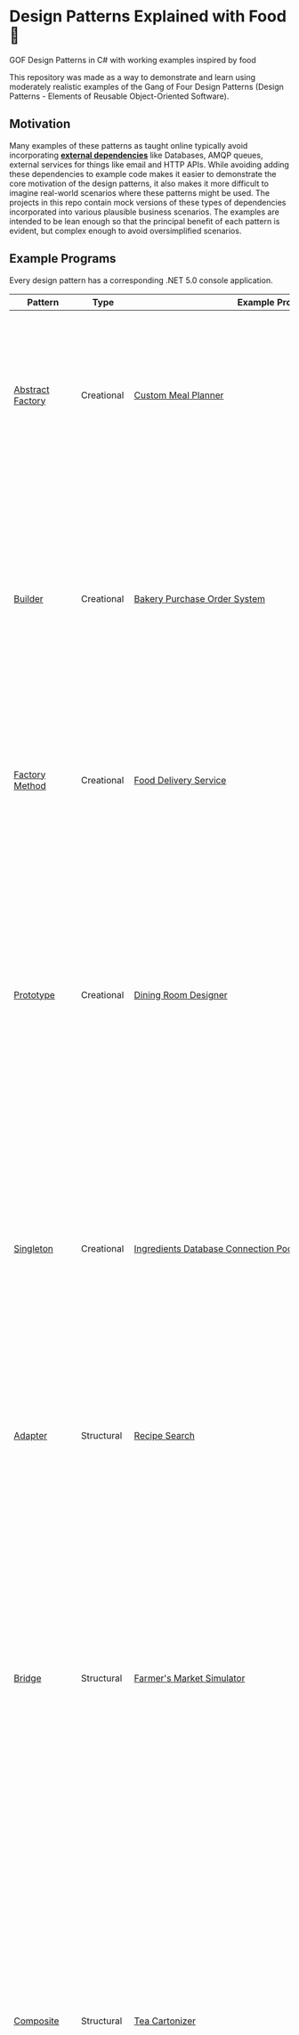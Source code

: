 # Design Patterns Explained with Food 🥕

GOF Design Patterns in C# with working examples inspired by food

This repository was made as a way to demonstrate and learn using moderately realistic examples of the Gang of Four Design Patterns (Design Patterns - Elements of Reusable Object-Oriented Software).

## Motivation

Many examples of these patterns as taught online typically avoid incorporating __[external dependencies](https://github.com/wesdoyle/design-patterns-explained-with-food/tree/main/RealisticDependencies)__ like Databases, AMQP queues, external services for things like email and HTTP APIs.  While avoiding adding these dependencies to example code makes it easier to demonstrate the core motivation of the design patterns, it also makes it more difficult to imagine real-world scenarios where these patterns might be used. The projects in this repo contain mock versions of these types of dependencies incorporated into various plausible business scenarios.  The examples are intended to be lean enough so that the principal benefit of each pattern is evident, but complex enough to avoid oversimplified scenarios.

## Example Programs

Every design pattern has a corresponding .NET 5.0 console application.

| Pattern  | Type  | Example Program  | Why Used  |
|---|---|---|---|
| [Abstract Factory](https://github.com/wesdoyle/design-patterns-explained-with-food/tree/main/CreationalPatterns/AbstractFactory)  | Creational  | [Custom Meal Planner](https://github.com/wesdoyle/design-patterns-explained-with-food/tree/main/ExamplePrograms/CreationalExamples/CustomMealPlanner)  | We want to be able to create families of Diets with their own behavior for generating things like grocery lists and other data in an extensible fashion without specifying concrete classes in our client |
| [Builder](https://github.com/wesdoyle/design-patterns-explained-with-food/tree/main/CreationalPatterns/Builder)  | Creational  | [Bakery Purchase Order System](https://github.com/wesdoyle/design-patterns-explained-with-food/tree/main/ExamplePrograms/CreationalExamples/BakeryPurchaseOrderSystem)  | We want to separate the complex logic used to construct POs from its representation. We can provide a fluent syntax for creating new purchase orders and a seamless way to use the builder as an instance of the class it is responsible for building when construction is complete.  |
| [Factory Method](https://github.com/wesdoyle/design-patterns-explained-with-food/tree/main/CreationalPatterns/FactoryMethod)  | Creational  | [Food Delivery Service](https://github.com/wesdoyle/design-patterns-explained-with-food/tree/main/ExamplePrograms/CreationalExamples/FoodDeliveryService)  | We want to make it easier to extend delivery type construction. We can introduce new delivery types without modifying client code.  |
| [Prototype](https://github.com/wesdoyle/design-patterns-explained-with-food/tree/main/CreationalPatterns/Prototype)  | Creational  | [Dining Room Designer](https://github.com/wesdoyle/design-patterns-explained-with-food/tree/main/ExamplePrograms/CreationalExamples/DiningRoomDesigner)  | In our graphic design application, we'd like to make it easier to create icons that are expensive or cumbersome to otherwise obtain.  We can create deep copies of protypical chair and table objects - without knowing the internal state of the copied object - for our designer that can be used and modified independently after being cloned.  |
| [Singleton](https://github.com/wesdoyle/design-patterns-explained-with-food/tree/main/CreationalPatterns/Singleton)  | Creational  | [Ingredients Database Connection Pool](https://github.com/wesdoyle/design-patterns-explained-with-food/tree/main/ExamplePrograms/CreationalExamples/IngredientsDatabaseClient)  | We create a singleton connection pool manager that is used by different clients to connect to a database.  If more clients try to connect than the pool permits, it prevents further connection.  Uses Lazy initialization for thread safety.  |
| [Adapter](https://github.com/wesdoyle/design-patterns-explained-with-food/tree/main/StructuralPatterns/Adapter)  | Structural  | [Recipe Search](https://github.com/wesdoyle/design-patterns-explained-with-food/tree/main/ExamplePrograms/StructuralExamples/RecipeSearch)  | We need to use JSON to populate a recipe document store for our website, but our favorite API returns XML.  We can use an adapter to match our required interface and use the existing resource as-is.  |
| [Bridge](https://github.com/wesdoyle/design-patterns-explained-with-food/tree/main/StructuralPatterns/Bridge)  | Structural   | [Farmer's Market Simulator](https://github.com/wesdoyle/design-patterns-explained-with-food/tree/main/ExamplePrograms/StructuralExamples/FarmersMarketSimulator)  | A Farmer's Market Simulator provides different class hierarchies for types of Vendors and types of Payment Processors.  Since any vendor should be compatible with any Payment Processor, we favor composition using a bridge to develop the Vendor Abstraction from the Payment Processor Implementation independently.  |
| [Composite](https://github.com/wesdoyle/design-patterns-explained-with-food/tree/main/StructuralPatterns/Composite)  | Structural   | [Tea Cartonizer](https://github.com/wesdoyle/design-patterns-explained-with-food/tree/main/ExamplePrograms/StructuralExamples/TeaCartonizer)  | We sell tea by the carton.  Cartons can contain more cartons.  We'd like to print the number of servings on the outside of any carton, even if it contains lots of other cartons.  We can use the composite pattern to treat the aggregation in the same way that we treat individual objects, exposing behavior to get the number of servings regardless of the specific object details, treating aggregations and individual objects uniformly.  |
| [Decorator](https://github.com/wesdoyle/design-patterns-explained-with-food/tree/main/StructuralPatterns/Decorator)  | Structural  | [Front-of-House Service](https://github.com/wesdoyle/design-patterns-explained-with-food/tree/main/ExamplePrograms/StructuralExamples/FrontOfHouseService)  | We have an automated system for letting diners know when their table is ready.  By default, we make an announcement over the restaurant intercom.  However, we would like to extend the ability to notify customers by email or text, and need a way to easily add, remove, and combine these options without adding a lot of complex logic or exponentially increasing the number of subclasses. |
| [Facade](https://github.com/wesdoyle/design-patterns-explained-with-food/tree/main/StructuralPatterns/Facade)  | Structural  | [Grocery Store Report](https://github.com/wesdoyle/design-patterns-explained-with-food/tree/main/ExamplePrograms/StructuralExamples/GroceryReporter)  | The underlying service providers that help us put our Grocery Store Reports are complex and hard to use.  We want to hide that complexity behind an easy-to-use interface for use in our client code |
| [Flyweight](https://github.com/wesdoyle/design-patterns-explained-with-food/tree/main/StructuralPatterns/Flyweight)  | Structural  | [Grocery Store City Planning Simulation](https://github.com/wesdoyle/design-patterns-explained-with-food/tree/main/ExamplePrograms/StructuralExamples/GroceryStoreCityPlanningSimulation)  | As part of our city planning efforts, we want to build a grocery store in an optimal location. We are building a simulation that simulates the location and movement of our city's Inhabitants, which are objects containing fields and other objects.  Some of these objects represent unchanging, static data that is shared by large portions of other inhabitants, like neighborhood and mode of travel. Some of the data is intrinsic to the inhabitant itself during the simulation, like its latitude and longitude.  A flyweight can be used to save memory during the simulation by caching the extrinsic data as a shared resource among the hundreds of thousands of inhabitant objects. |
| [Proxy](https://github.com/wesdoyle/design-patterns-explained-with-food/tree/main/StructuralPatterns/Proxy)  | Structural  | [Food Bank Donation Processor](https://github.com/wesdoyle/design-patterns-explained-with-food/tree/main/ExamplePrograms/StructuralExamples/FoodBank) | Our Food Bank Processor uses an off-the-shelf system for accepting food donations.  However, we want to control access to this resource while maintaining the same interface.  We have the need to log use of the resource and prevent certain items from being donated, so we use a Proxy.  |
| [Chain of Responsibility](https://github.com/wesdoyle/design-patterns-explained-with-food/tree/main/BehavioralPatterns/ChainOfResponsibility)  | Behavioral  | [Kombucha Order Processor](https://github.com/wesdoyle/design-patterns-explained-with-food/tree/main/ExamplePrograms/BehavioralExamples/KombuchaOrderProcessor)  | Our order pipeline for kombucha customers is pretty straightforward.  We cartonize, query a loyalty program, print shipping labels if the order is online, and email or print a receipt.  Some of the details of these steps change depending on some state - like whether the order is online, whether or not the customer is a loyalty member.  For instance, we want to print ads on receipts for non-loyalty-member customers.  We can use the chain of responsibility pattern to compose and execute each stage of the order processing pipeline.  |
| [Command](https://github.com/wesdoyle/design-patterns-explained-with-food/tree/main/BehavioralPatterns/Command)  | Behavioral  | [Composter Sign Up Form](https://github.com/wesdoyle/design-patterns-explained-with-food/tree/main/ExamplePrograms/BehavioralExamples/NeighborhoodComposterSignUpForm) | We run a company that allows people in our neighborhood to sign up for organic compost collection. Some complex business logic happens behind-the-scenes, including sending messages to AWS SQS queues for vehicle routing services to consume and sending welcome emails. We want a way to parametrize methods with different types of commands for executing this logic at different points in our onboarding process, so we create Command objects to encapsulate the logic and data required to complete these operations, and allow our client to execute arbitrary command types at specific times during its onboarding algorithm.  |
| [Interpreter](https://github.com/wesdoyle/design-patterns-explained-with-food/tree/main/BehavioralPatterns/Interpreter)  | Behavioral  | [Chocolate Shop Barcode Reader](https://github.com/wesdoyle/design-patterns-explained-with-food/tree/main/ExamplePrograms/BehavioralExamples/ChocolateShopBarcodes)  |  We started a low-waste chocolate shop that serves fair-trade chocolate to patrons in bulk.  Each container of chocolate needs to be scanned using a custom barcode scanner.  The barcode needs to be interpreted by our software to perform downstream operations related to inventory and reporting. We'll build and integrate an interpreter for use by our scanner to make this possible.
| [Iterator](https://github.com/wesdoyle/design-patterns-explained-with-food/tree/main/BehavioralPatterns/Iterator)  | Behavioral  | [Best Restaurant Finder](https://github.com/wesdoyle/design-patterns-explained-with-food/tree/main/ExamplePrograms/BehavioralExamples/BestRestaurantFinder)  | We built an app that lets users travel through their favorite restaurants in order of "best to worst", but different users have different criteria for ranking their restaurants.  We generally want to be able to traverse a collection of restaurants without worrying about the underlying details or even revealing its structure.  So, we'll use the Iterator pattern without exposing these implementation details. |
| [Mediator](https://github.com/wesdoyle/design-patterns-explained-with-food/tree/main/BehavioralPatterns/Mediator)  | Behavioral  | [Food Truck Coordinator]()  | We need a way to coordinate our Food Trucks and Food Carts throughout the city. These various vehicles need to communicate with each other, but things are getting messy as we try to add new types of vehicles and reasons for communication.  We'll build a Mediator to handle this complex collaboration so we can vary their interactions independently. |
| [Memento](https://github.com/wesdoyle/design-patterns-explained-with-food/tree/main/BehavioralPatterns/Memento)  | Behavioral  | [Donut Shop Cart] (https://github.com/wesdoyle/design-patterns-explained-with-food/tree/main/ExamplePrograms/BehavioralExamples/DonutShop)  | We run a shop that sells the best donuts in the city.  We run an online e-commerce store that allows users to add donuts to their cart.  We want a way for customers to undo adding donuts to their cart, so we implemented a basic version of this feature using the Memento Pattern. |
| [Observer](https://github.com/wesdoyle/design-patterns-explained-with-food/tree/main/BehavioralPatterns/Observer)  | Behavioral  | [Diet Plan Tracking App]()  | We just launched our diet plan tracking app, and our users are constantly refining their profiles with their new weight, exercise goals, and photos.  Every time the profiles get updated, we need to kick off other processes to fulfill many different features of our service. We tried polling for changes, but that's getting too expensive, and we're missing updates between intervals.  Let's switch from a "pull" to a "push" design using the Observer pattern, so all of our dependent services can subscribe to the profile change event. |
| [State](https://github.com/wesdoyle/design-patterns-explained-with-food/tree/main/BehavioralPatterns/State)  | Behavioral  | Table Buzzer  | Our family restaurant is growing in popularity.  As a result, we have limited seating.  Many customers need to wait to be seated.  We now offer hand-held buzzing devices to our patrons that are triggered when a table is available.  Depending on their state, which is configuratble by our patrons, they either light up or play music.  We can implement this behavior using the State Pattern.  |
| [Strategy](https://github.com/wesdoyle/design-patterns-explained-with-food/tree/main/BehavioralPatterns/Strategy) | Behavioral  | [Restaurant Menu Changer](https://github.com/wesdoyle/design-patterns-explained-with-food/tree/main/ExamplePrograms/BehavioralExamples/MenuChanger) | We run a restaurant that displays a menu that changes throughout the day.  We have different processes that go into making breakfast, lunch, and dinner menus, but higher-level processes remain the same.  We cook and serve food at all hours, but the strategy for getting that done varies depending on the circumstance.  We also want to easily be able to generate menus for higher or lower price ranges at different locations without duplicating code or cluttering high-level objects with conditional logic.  We can rely on the benefits of composition over inheritance and implement the Strategy Pattern to keep our code a bit cleaner. |
| [Template Method](https://github.com/wesdoyle/design-patterns-explained-with-food/tree/main/BehavioralPatterns/TemplateMethod)  | Behavioral  | [Cookbook Printer](https://github.com/wesdoyle/design-patterns-explained-with-food/tree/main/ExamplePrograms/BehavioralExamples/CookbookPrinter)  | We run a cookbook printing business for self-published chefs.  Much of the process used to print the recpies in our cookbooks is exactly the same, but often differs slightly depending on the recipe.  We use a template method with default behavior and virtual behavior overridden (either forcibly or optionally) by concrete recipes using inheritance. |
| [Visitor](https://github.com/wesdoyle/design-patterns-explained-with-food/tree/main/BehavioralPatterns/Visitor)  | Behavioral  | [Farmer's Market Research](https://github.com/wesdoyle/design-patterns-explained-with-food/tree/main/ExamplePrograms/BehavioralExamples/FarmersMarketResearch)  | We work for a company that provides sales and marketing reports for regional Farmer's Markets.  Different Farmer's Markets and their vendors have their own logic for generating data we can use for our reports, but we need to be able to generate our reports without significantly modifying any of the existing data-producing classes.  We instead make them 'visitable' by our own classes, which can in turn use them as needed to generate custom reports for sales and marketing teams. |


